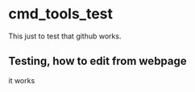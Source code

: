 # cmd_tools_test
This just to test that github works.

## Testing, how to edit from webpage
it works
